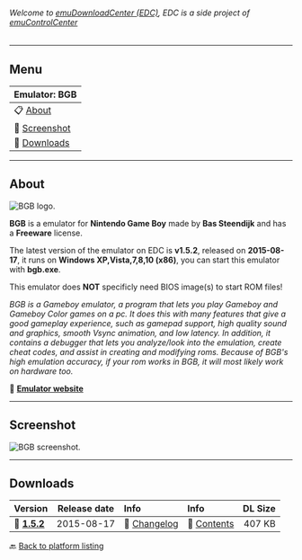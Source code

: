 ###### Welcome to [emuDownloadCenter (EDC)](https://github.com/PhoenixInteractiveNL/emuDownloadCenter/wiki/), EDC is a side project of [emuControlCenter](https://github.com/PhoenixInteractiveNL/emuControlCenter/wiki/)
***
## Menu
| **Emulator: BGB** |
|:---------|
| :clipboard: [About](#about) |
| :sunrise: [Screenshot](#screenshot) |
| :floppy_disk: [Downloads](#downloads) |
***
## About
![](https://github.com/PhoenixInteractiveNL/emuDownloadCenter/wiki/images_emulator/bgb_logo_200.jpg "BGB logo.")

**BGB** is a emulator for **Nintendo Game Boy** made by **Bas Steendijk** and has a **Freeware** license.

The latest version of the emulator on EDC is **v1.5.2**, released on **2015-08-17**, it runs on **Windows XP,Vista,7,8,10 (x86)**, you can start this emulator with **bgb.exe**.

This emulator does **NOT** specificly need BIOS image(s) to start ROM files!

_BGB is a Gameboy emulator, a program that lets you play Gameboy and Gameboy Color games on a pc. It does this with many features that give a good gameplay experience, such as gamepad support, high quality sound and graphics, smooth Vsync animation, and low latency. In addition, it contains a debugger that lets you analyze/look into the emulation, create cheat codes, and assist in creating and modifying roms. Because of BGB's high emulation accuracy, if your rom works in BGB, it will most likely work on hardware too._

:link: [**Emulator website**](http://bgb.bircd.org/)
***
## Screenshot
![](https://raw.githubusercontent.com/PhoenixInteractiveNL/emuDownloadCenter/master/hooks/bgb/screen.jpg "BGB screenshot.")
***
## Downloads
| Version  | Release date  | Info       | Info       | DL Size    |
|:---------|:-------------:|:-----------|:-----------|-----------:|
| :floppy_disk: [**1.5.2**](https://github.com/PhoenixInteractiveNL/edc-repo0003/raw/master/bgb/1.5.2.7z) | 2015-08-17 | :page_facing_up: [Changelog](https://github.com/PhoenixInteractiveNL/edc-repo0003/blob/master/bgb/1.5.2_changelog.txt) | :mag_right: [Contents](https://github.com/PhoenixInteractiveNL/edc-repo0003/blob/master/bgb/1.5.2_contents.txt) | 407 KB |

:back: [Back to platform listing](https://github.com/PhoenixInteractiveNL/emuDownloadCenter/wiki/EDC-Platform-List)
